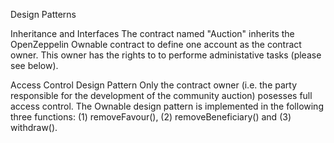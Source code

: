 Design Patterns

Inheritance and Interfaces
The contract named "Auction" inherits the OpenZeppelin Ownable contract to define one account as the contract owner. This owner has the rights to to performe administative tasks (please see below).

Access Control Design Pattern
Only the contract owner (i.e. the party responsible for the development of the community auction) posesses full access control. The Ownable design pattern is implemented in the following three functions: (1) removeFavour(), (2) removeBeneficiary() and (3) withdraw().